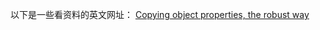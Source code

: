 以下是一些看资料的英文网址：
[Copying object properties, the robust way](http://lea.verou.me/2015/08/copying-properties-the-robust-way/)  
[]()  
[]()  
[]()  
[]()  
[]()  
[]()  
[]()  
[]()  
[]()  
[]()  
[]()  
[]()  













